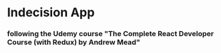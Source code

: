 # Indecision App

### following the Udemy course "The Complete React Developer Course (with Redux) by Andrew Mead"